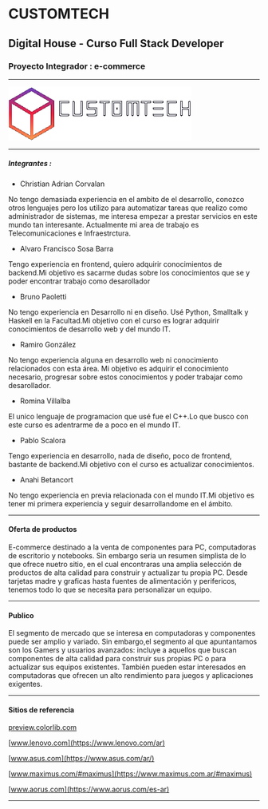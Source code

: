 <!-- titulo-nombre sitio proyecto-->

# CUSTOMTECH
##      Digital House - Curso Full Stack Developer 
###    Proyecto Integrador : e-commerce 

---

<!-- imagen logo(imagen de prueba)-->


<img src=".\Disenio\Logo\logoTextoBlancoConBorde.png" alt="logo customtech">


<!-- breve descripción de los integrantes del equipo.-->


---
#####                    Integrantes :
* Christian Adrian Corvalan

No tengo demasiada experiencia en el ambito de el desarrollo, conozco otros lenguajes pero los utilizo para automatizar tareas que realizo como administrador de sistemas, me interesa empezar a prestar servicios en este mundo tan interesante. Actualmente mi area de trabajo es Telecomunicaciones e Infraestrctura. 

* Alvaro Francisco Sosa Barra

Tengo experiencia en frontend, quiero adquirir conocimientos de backend.Mi objetivo es sacarme dudas sobre los conocimientos que se y poder encontrar trabajo como desarollador

* Bruno Paoletti

No tengo experiencia en Desarrollo ni en diseño. Usé Python, Smalltalk y Haskell en la Facultad.Mi objetivo con el curso es lograr adquirir conocimientos de desarrollo web  y del mundo IT.

* Ramiro González

No tengo experiencia alguna en desarrollo web ni conocimiento relacionados con esta área. Mi objetivo es adquirir el conocimiento necesario, progresar sobre estos conocimientos  y poder trabajar como desarollador.

* Romina Villalba

El unico lenguaje de programacion que usé fue el C++.Lo que busco con este curso es adentrarme de a poco en el mundo IT.

* Pablo Scalora

Tengo experiencia en desarrollo, nada de diseño, poco de frontend, bastante de backend.Mi objetivo con el curso es actualizar conocimientos.

* Anahi Betancort

No tengo experiencia en previa relacionada con el mundo IT.Mi objetivo es tener mi primera experiencia y seguir desarrollandome en el ámbito.
- - - 




####              Oferta de productos 
E-commerce destinado a la venta de componentes para PC, computadoras de escritorio y notebooks.
Sin embargo seria un resumen simplista de lo que ofrece nuetro sitio, en el cual encontraras una amplia selección de productos
de alta calidad para construir y actualizar tu propia PC.
Desde tarjetas madre y graficas hasta fuentes de alimentación y perifericos, tenemos todo lo que se necesita para personalizar un equipo.

 - - -
####              Publico  
El segmento de mercado que se interesa en computadoras y componentes puede ser amplio y variado. Sin embargo,el segmento al que apuntantamos son los Gamers y usuarios avanzados: incluye a aquellos que buscan componentes de alta calidad para construir sus propias PC o para actualizar sus equipos existentes. También pueden estar interesados ​​en computadoras que ofrecen un alto rendimiento para juegos y aplicaciones exigentes.

 - - -

#### Sitios de referencia

[preview.colorlib.com](https://preview.colorlib.com/#onetech)

[www.lenovo.com](https://www.lenovo.com/ar)

[www.asus.com](https://www.asus.com/ar/)

[www.maximus.com/#maximus](https://www.maximus.com.ar/#maximus)

[www.aorus.com](https://www.aorus.com/es-ar)

---







